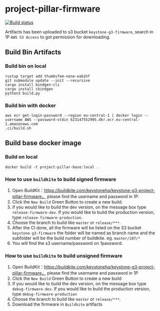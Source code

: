 # project-pillar-firmware

[![Build status](https://badge.buildkite.com/ee12be3737c11790cf3593a2573080b73fd8ae44cc549a69fe.svg)](https://buildkite.com/keystonehq/keystone-g3-project-pillar-firmware)

Artifacts has been uploaded to s3 bucket ```keystone-g3-firmware```, search in 1P ```AWS S3 Access``` to got permission for downloading.

## Build Bin Artifacts

### Build bin on local

```shell
rustup target add thumbv7em-none-eabihf
git submodule update --init --recursive
cargo install bindgen-cli
cargo install cbindgen
python3 build.py
```

### Build bin with docker

```shell
aws ecr get-login-password --region eu-central-1 | docker login --username AWS --password-stdin 623147552995.dkr.ecr.eu-central-1.amazonaws.com
.ci/build.sh
```

## Build base docker image

### Build on local

```shell
docker build -t project-pillar-base:local .
```

### How to use `buildkite` to build signed firmware
1. Open BuildKit：https://buildkite.com/keystonehq/keystone-g3-project-pillar-firmware， please find the username and password in 1P.
2. Click the `New Build` Green Button to create a new build.
3. if you would like to build the dev version, on the message box type `release-firmware-dev`. If you would like to build the production version, type `release-firmware-production`.
4. Choose the branch to build like `master` or `release/***`.
5. After the CI done, all the firmware will be listed on the S3 bucket `keystone-g3-firmware` the folder will be named as branch name and the subfolder will be the build number of buildkite. eg. `master/107/*`
6. You will find the s3 username/password on 1password.

### How to use `buildkite` to build unsigned firmware
1. Open BuildKit：https://buildkite.com/keystonehq/keystone-g3-project-pillar-firmware， please find the username and password in 1P
2. Click the `New Build` Green Button to create a new build
3. If you would like to build the dev version, on the message box type `debug-firmware-dev`. If you would like to build the production version, type `debug-firmware-production`
4. Choose the branch to build like `master` or `release/***`.
5. Download the firmware in `Buildkite` artifacts
